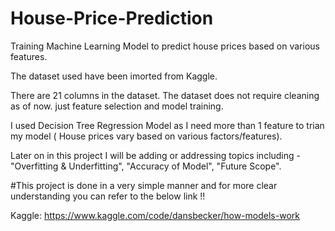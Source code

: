 # House-Price-Prediction
Training Machine Learning Model to predict house prices based on various features. 

The dataset used have been imorted from Kaggle. 

There are 21 columns in the dataset. The dataset does not require cleaning as of now. just feature selection and model training. 

I used Decision Tree Regression Model as I need more than 1 feature to trian my model ( House prices vary based on various factors/features). 

Later on in this project I will be adding or addressing topics including - "Overfitting & Underfitting", "Accuracy of Model", "Future Scope".


#This project is done in a very simple manner and for more clear understanding you can refer to the below link !!

Kaggle: https://www.kaggle.com/code/dansbecker/how-models-work 
